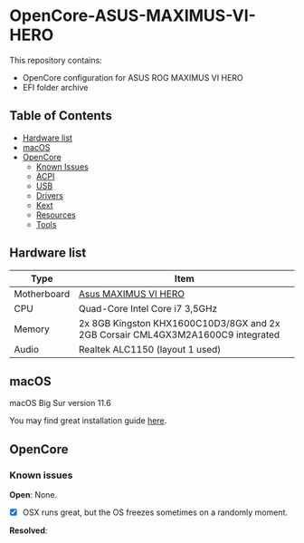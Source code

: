 # OpenCore-ASUS-MAXIMUS-VI-HERO

This repository contains:

- OpenCore configuration for ASUS ROG MAXIMUS VI HERO
- EFI folder archive

## Table of Contents

- [Hardware list](#hardware-list)
- [macOS](#macos)
- [OpenCore](#opencore)
  - [Known Issues](#known-issues)
  - [ACPI](#acpi)
  - [USB](#usb)
  - [Drivers](#drivers)
  - [Kext](#kext)
  - [Resources](#resources)
  - [Tools](#tools)

## Hardware list

| Type | Item |
| ---- | ---- |
| Motherboard | [Asus MAXIMUS VI HERO](https://pcpartpicker.com/product/msw323/asus-motherboard-maximusvihero) |
| CPU         | Quad-Core Intel Core i7 3,5GHz          |
| Memory      | 2x 8GB Kingston KHX1600C10D3/8GX and 2x 2GB Corsair CML4GX3M2A1600C9 integrated | 
| Audio       | Realtek ALC1150 (layout 1 used) |


## macOS

macOS Big Sur version 11.6 

You may find great installation guide [here](https://dortania.github.io/OpenCore-Install-Guide/installer-guide/).

## OpenCore

### Known issues

**Open**: None.
- [x] OSX runs great, but the OS freezes sometimes on a randomly moment.

**Resolved**:
